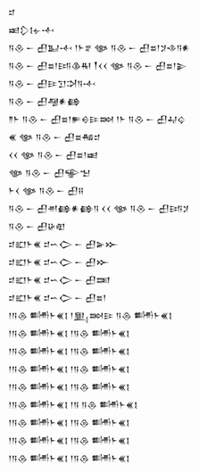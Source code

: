 <div class='block'>
<div class='line'>𒄑</div>
<div class='line'>𒀜𒁷𒋙𒉡𒋾</div>
<div class='line'>𒀀𒊮 𒀸 𒌷𒆏𒋾 𒁹𒈨𒐐 𒀲 𒀀𒊮 𒀸 𒌷𒊺𒁹𒋡𒈾𒀀𒀭</div>
<div class='line'>𒀀𒊮 𒀸 𒌷𒊺𒁹𒅀𒆠𒊑 𒐕𒌋𒌋 𒀲 𒀀𒊮 𒀸 𒌷𒊺𒁹𒉌</div>
<div class='line'>𒀀𒊮 𒀸 𒌷𒄿𒋛𒋫𒀀𒋾</div>
<div class='line'>𒀀𒊮 𒀸 𒌷𒆷𒀭𒂵</div>
<div class='line'>𒈫𒈨 𒀀𒊮 𒀸 𒌷𒊺𒁹𒊓𒀪𒄿𒇷 𒁹𒈨 𒀀𒊮 𒀸 𒌷𒄷𒌒</div>
<div class='line'>𒌍 𒀲 𒀀𒊮 𒀸 𒌷𒊺𒄀𒄑</div>
<div class='line'>𒌋𒌋 𒀲 𒀀𒊮 𒀸 𒌷𒊺𒁹𒀜</div>
<div class='line'>𒀲 𒀀𒊮 𒀸 𒌷𒊍𒈠</div>
<div class='line'>𒈨𒌋 𒀲 𒀀𒊮 𒀸 𒌷𒍝</div>
<div class='line'>𒀀𒊮 𒀸 𒌷𒉣𒂵𒀭𒂵𒀀 𒌋𒌋 𒀲 𒀀𒊮 𒀸 𒌷𒅀𒋡</div>
<div class='line'>𒀀𒊮 𒀸 𒌷𒄩𒊏</div>
<div class='line'>𒄑𒊬𒈨𒌍 𒄑𒌀𒀖 𒀸 𒌷𒅕𒁍</div>
<div class='line'>𒄑𒊬𒈨𒌍 𒄑𒌀𒀖 𒀸 𒌷𒁍</div>
<div class='line'>𒄑𒊬𒈨𒌍 𒄑𒌀𒀖 𒀸 𒌷𒌅</div>
<div class='line'>𒄑𒊬𒈨𒌍 𒄑𒌀𒀖 𒀸 𒌷𒊺𒁹</div>
<div class='line'>𒁹𒀀𒁲 𒌦𒈨𒌍𒋙 𒁹𒅅𒇷𒄿 𒀀𒁲 𒌦𒈨𒌍𒋙</div>
<div class='line'>𒁹𒀀𒁲 𒌦𒈨𒌍𒋙 𒁹𒀀𒁲 𒌦𒈨𒌍𒋙</div>
<div class='line'>𒁹𒀀𒁲 𒌦𒈨𒌍𒋙 𒁹𒀀𒁲 𒌦𒈨𒌍𒋙</div>
<div class='line'>𒁹𒀀𒁲 𒌦𒈨𒌍𒋙 𒁹𒀀𒁲 𒌦𒈨𒌍𒋙</div>
<div class='line'>𒁹𒀀𒁲 𒌦𒈨𒌍𒋙 𒁹𒀀𒁲 𒌦𒈨𒌍𒋙</div>
<div class='line'>𒁹𒀀𒁲 𒌦𒈨𒌍𒋙 𒁹𒀀 𒀀𒁲 𒌦𒈨𒌍𒋙</div>
<div class='line'>𒁹𒀀𒁲 𒌦𒈨𒌍𒋙 𒁹𒀀𒁲 𒌦𒈨𒌍𒋙</div>
<div class='line'>𒁹𒀀𒁲 𒌦𒈨𒌍𒋙 𒁹𒀀𒁲 𒌦𒈨𒌍𒋙</div>
<div class='line'>𒁹𒀀𒁲 𒌦𒈨𒌍𒋙 𒁹𒀀𒁲 𒌦𒈨𒌍𒋙</div>
</div>